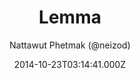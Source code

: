 ---
title: Lemma
github: https://github.com/neizod/lemma-theme
demo: https://neizod.github.io/lemma-theme
author: Nattawut Phetmak (@neizod)
ssg:
  - Jekyll
cms:
  - No Cms
date: 2014-10-23T03:14:41.000Z
description: Bootstrap theme for GitHub Pages (Jekyll).
stale: false
---